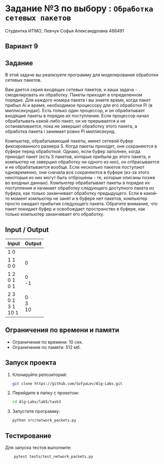 # Задание №3 по выбору  : `Обработка сетевых пакетов`

Студентка ИТМО,  Левчук Софья Александровна  466491

## Вариант 9

## Задание 
В этой задаче вы реализуете программу для моделирования обработки сетевых
пакетов.

Вам дается серия входящих сетевых пакетов, и ваша задача - смоделировать их обработку. Пакеты приходят в определенном порядке. Для каждого
номера пакета i вы знаете время, когда пакет прибыл Ai и время, необходимое процессору для его обработки Pi (в миллисекундах). Есть только один
процессор, и он обрабатывает входящие пакеты в порядке их поступления.
Если процессор начал обрабатывать какой-либо пакет, он не прерывается и
не останавливается, пока не завершит обработку этого пакета, а обработка
пакета i занимает ровно Pi миллисекунд.

Компьютер, обрабатывающий пакеты, имеет сетевой буфер фиксированного
размера S. Когда пакеты приходят, они сохраняются в буфере перед обработкой. Однако, если буфер заполнен, когда приходит пакет (есть S пакетов,
которые прибыли до этого пакета, и компьютер не завершил обработку ни
одного из них), он отбрасывается и не обрабатывается вообще. Если несколько пакетов поступают одновременно, они сначала все сохраняются в буфере
(из-за этого некоторые из них могут быть отброшены - те, которые описаны
позже во входных данных). Компьютер обрабатывает пакеты в порядке их
поступления и начинает обработку следующего доступного пакета из буфера, как только заканчивает обработку предыдущего. Если в какой-то момент
компьютер не занят и в буфере нет пакетов, компьютер просто ожидает прибытия следующего пакета. Обратите внимание, что пакет покидает буфер и
освобождает пространство в буфере, как только компьютер заканчивает его
обработку.
 
## Input / Output 

| Input                        | Output         |
|------------------------------|----------------|
| 1 0                          |                |
| 1 1<br/>0 0                  | 0              |
| 1 2<br/>0 1<br/>0 1          | 0<br/>-1       |
| 2 3<br/>0 1<br/>3 1<br/>10 1 | 0<br/>3<br/>10 |


## Ограничения по времени и памяти

- Ограничение по времени: 10 сек.
- Ограничение по памяти: 512 мб.


## Запуск проекта
1. Клонируйте репозиторий:
   ```bash
   git clone https://github.com/SofyaLev/Alg-Labs.git
   ```
2. Перейдите в папку с проектом:
   ```bash
   cd Alg-Labs/lab5/task3
   ```
3. Запустите программу:
   ```bash
   python src/network_packets.py
   ```


## Тестирование
Для запуска тестов выполните:
```bash
    pytest tests/test_network_packets.py
```